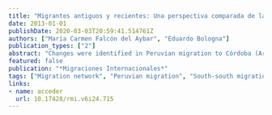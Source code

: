 ```yaml
---
title: "Migrantes antiguos y recientes: Una perspectiva comparada de la migración peruana a Córdoba, Argentina"
date: 2013-01-01
publishDate: 2020-03-03T20:59:41.514761Z
authors: ["María Carmen Falcón del Aybar", "Eduardo Bologna"]
publication_types: ["2"]
abstract: "Changes were identified in Peruvian migration to Córdoba (Argentina) in its sociodemographic composition, the importance of networks and their relation to social, economic and political gap between Peru and Argentina. Data were used from the 2001 national census and a specific survey on Peruvians living in Córdoba in 2009. It is found that the city of Córdoba is a consolidated migratory destination for migrants from diverse socioeconomic background, having been primarily a place of higher education reserved for upper-middle classes in Peru. For those who arrived more recently, there has been a rise in the economic integration after the first arrival, which reduces the initial over qualification."
featured: false
publication: "*Migraciones Internacionales*"
tags: ["Migration network", "Peruvian migration", "South-south migration", "Transnational community", "Transnationalism"]
links:
- name: acceder
  url: 10.17428/rmi.v6i24.715
---
```


